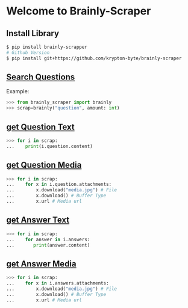 # Welcome to Brainly-Scraper


## Install Library
```bash
$ pip install brainly-scrapper
# Github Version
$ pip install git+https://github.com/krypton-byte/brainly-scraper
```

## <u>Search Questions </u>

Example:
```python
>>> from brainly_scraper import brainly
>>> scrap=brainly("question", amount: int)
```
## <u> get Question Text</u>
```python
>>> for i in scrap:
...    print(i.question.content)
```
## <u> get Question Media</u>
```python
>>> for i in scrap:
...    for x in i.question.attachments:
...        x.download("media.jpg") # File
...        x.download() # Buffer Type
...        x.url # Media url
```
## <u> get Answer Text</u>
```python
>>> for i in scrap:
...    for answer in i.answers:
...       print(answer.content)
```
## <u> get Answer Media</u>
```python
>>> for i in scrap:
...    for x in i.answers.attachments:
...        x.download("media.jpg") # File
...        x.download() # Buffer Type
...        x.url # Media url
```
